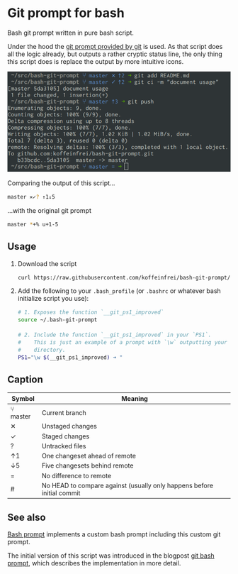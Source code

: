 # Git prompt for bash

Bash git prompt written in pure bash script.

Under the hood the [git prompt provided by
git](https://github.com/git/git/blob/master/contrib/completion/git-prompt.sh)
is used. As that script does all the logic already, but outputs a rather
cryptic status line, the only thing this script does is replace the output by
more intuitive icons.

![Bash Git prompt](screenshot.png)

Comparing the output of this script...

```bash
master ✕✓? ↑1↓5
```

...with the original git prompt

```bash
master *+% u+1-5
```

## Usage

1. Download the script
   ```bash
   curl https://raw.githubusercontent.com/koffeinfrei/bash-git-prompt/master/bash-git-prompt > ~/.bash-git-prompt
   ```

1. Add the following to your `.bash_profile` (or `.bashrc` or whatever bash
   initialize script you use):
   ```bash
   # 1. Exposes the function `__git_ps1_improved`
   source ~/.bash-git-prompt

   # 2. Include the function `__git_ps1_improved` in your `PS1`.
   #    This is just an example of a prompt with `\w` outputting your current
   #    directory.
   PS1="\w $(__git_ps1_improved) ➜ "
   ```

## Caption

Symbol   | Meaning
-------- | -------
⑂ master | Current branch
✕        | Unstaged changes
✓        | Staged changes
?        | Untracked files
↑1       | One changeset ahead of remote
↓5       | Five changesets behind remote
=        | No difference to remote
\#       | No HEAD to compare against (usually only happens before initial commit

## See also

[Bash prompt](https://github.com/koffeinfrei/bash-prompt) implements a custom
bash prompt including this custom git prompt.

The initial version of this script was introduced in the blogpost [git bash
prompt](https://www.koffeinfrei.org/2013/07/05/git-bash-prompt/), which
describes the implementation in more detail.
